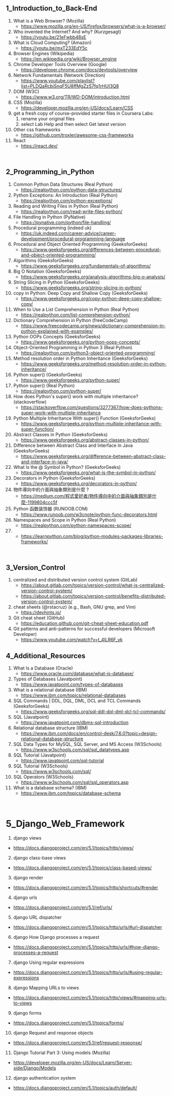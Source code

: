 ## 1_Introduction_to_Back-End
1. What is a Web Browser? (Mozilla)
    - https://www.mozilla.org/en-US/firefox/browsers/what-is-a-browser/
2. Who invented the Internet? And why? (Kurzgesagt)
    - https://youtu.be/21eFwbb48sE
3. What is Cloud Computing? (Amazon)
    - https://youtu.be/mxT233EdY5c
4. Browser Engines (Wikipedia)
    - https://en.wikipedia.org/wiki/Browser_engine
5. Chrome Developer Tools Overview (Google)
    - https://developer.chrome.com/docs/devtools/overview
6. Network Fundamentals (Network Direction)
    - https://www.youtube.com/playlist?list=PLDQaRcbiSnqF5U8ffMgZzS7fq1rHUI3Q8
7. DOM (W3C)
    - https://www.w3.org/TR/WD-DOM/introduction.html
8. CSS (Mozilla)
    - https://developer.mozilla.org/en-US/docs/Learn/CSS
9. get a fresh copy of course-provided starter files in Coursera Labs:
    1. rename your original files
    2. select Lab Help and then select Get latest version
10. Other css frameworks
    - https://github.com/troxler/awesome-css-frameworks
11. React
    - https://react.dev/

</br>

## 2_Programming_in_Python
1. Common Python Data Structures (Real Python)
    - https://realpython.com/python-data-structures/
2. Python Exceptions: An Introduction (Real Python)
    - https://realpython.com/python-exceptions/
3. Reading and Writing Files in Python (Real Python)
    - https://realpython.com/read-write-files-python/
4. File Handling in Python (PyNative)
    - https://pynative.com/python/file-handling/
5. Procedural programming (indeed uk)
    - https://uk.indeed.com/career-advice/career-development/procedural-programming-language
6. Procedural and Object Oriented Programming (GeeksforGeeks)
    - https://www.geeksforgeeks.org/differences-between-procedural-and-object-oriented-programming/
7. Algorithms (GeeksforGeeks)
    - https://www.geeksforgeeks.org/fundamentals-of-algorithms/
8. Big O Notation (GeeksforGeeks)
    - https://www.geeksforgeeks.org/analysis-algorithms-big-o-analysis/
9. String Slicing in Python (GeeksforGeeks)
    - https://www.geeksforgeeks.org/string-slicing-in-python/
10. copy in Python: Deep Copy and Shallow Copy (GeeksforGeeks)
    - https://www.geeksforgeeks.org/copy-python-deep-copy-shallow-copy/
11. When to Use a List Comprehension in Python (Real Python)
    - https://realpython.com/list-comprehension-python/
12. Dictionary Comprehension in Python (freeCodeCamp)
    - https://www.freecodecamp.org/news/dictionary-comprehension-in-python-explained-with-examples/
13. Python OOPs Concepts (GeeksforGeeks)
    - https://www.geeksforgeeks.org/python-oops-concepts/
14. Object-Oriented Programming in Python 3 (Real Python)
    - https://realpython.com/python3-object-oriented-programming/
15. Method resolution order in Python Inheritance (GeeksforGeeks)
    - https://www.geeksforgeeks.org/method-resolution-order-in-python-inheritance/
16. Python super() (GeeksforGeeks)
    - https://www.geeksforgeeks.org/python-super/
17. Python super() (Real Python)
    - https://realpython.com/python-super/
18. How does Python's super() work with multiple inheritance? (stackoverflow)
    - https://stackoverflow.com/questions/3277367/how-does-pythons-super-work-with-multiple-inheritance
19. Python Multiple Inheritance With super() Function (GeeksforGeeks)
    - https://www.geeksforgeeks.org/python-multiple-inheritance-with-super-function/
20. Abstract Classes in Python (GeeksforGeeks)
    - https://www.geeksforgeeks.org/abstract-classes-in-python/
21. Difference between Abstract Class and Interface in Java (GeeksforGeeks)
    - https://www.geeksforgeeks.org/difference-between-abstract-class-and-interface-in-java/
22. What Is the @ Symbol in Python? (GeeksforGeeks)
    - https://www.geeksforgeeks.org/what-is-the-symbol-in-python/
23. Decorators in Python  (GeeksforGeeks)
    - https://www.geeksforgeeks.org/decorators-in-python/
24. 物件導向中的介面與抽象類別是什麼 ?
    - https://medium.com/程式愛好者/物件導向中的介面與抽象類別是什麼-1199804ccc5f
25. Python 函数装饰器 (RUNOOB.COM)
    - https://www.runoob.com/w3cnote/python-func-decorators.html
26. Namespaces and Scope in Python (Real Python)
    - https://realpython.com/python-namespaces-scope/
27. 
    - https://learnpython.com/blog/python-modules-packages-libraries-frameworks/

</br>

## 3_Version_Control
1. centralized and distributed version control system (GitLab)
    - https://about.gitlab.com/topics/version-control/what-is-centralized-version-control-system/
    - https://about.gitlab.com/topics/version-control/benefits-distributed-version-control-system/
2. cheat sheets (@rstacruz) (e.g., Bash, GNU grep, and Vim)
    - https://devhints.io/
3. Git cheat sheet (GitHub)
    - https://education.github.com/git-cheat-sheet-education.pdf
4. Git patterns and anti-patterns for successful developers (Microsoft Developer)
    - https://www.youtube.com/watch?v=t_4lLR6F_yk

## 4_Additional_Resources
1. What Is a Database (Oracle)
    - https://www.oracle.com/database/what-is-database/
2. Types of Databases (Javatpoint)
    - https://www.javatpoint.com/types-of-databases
3. What is a relational database (IBM)
    - https://www.ibm.com/topics/relational-databases
4. SQL Commands | DDL, DQL, DML, DCL and TCL Commands (GeeksforGeeks)
    - https://www.geeksforgeeks.org/sql-ddl-dql-dml-dcl-tcl-commands/
5. SQL (Javatpoint)
    - https://www.javatpoint.com/dbms-sql-introduction
6. Relational database structure (IBM)
    - https://www.ibm.com/docs/en/control-desk/7.6.0?topic=design-relational-database-structure
7. SQL Data Types for MySQL, SQL Server, and MS Access (W3Schools)
    - https://www.w3schools.com/sql/sql_datatypes.asp
8. SQL Tutorial (Javatpoint)
    - https://www.javatpoint.com/sql-tutorial
9. SQL Tutorial (W3Schools)
    - https://www.w3schools.com/sql/
10. SQL Operators (W3Schools)
    - https://www.w3schools.com/sql/sql_operators.asp
11. What is a database schema? (IBM)
    - https://www.ibm.com/topics/database-schema

</br>

# 5_Django_Web_Framework
1. django views
- https://docs.djangoproject.com/en/5.1/topics/http/views/
2. django class-base views
- https://docs.djangoproject.com/en/5.1/topics/class-based-views/
3. django render
- https://docs.djangoproject.com/en/5.1/topics/http/shortcuts/#render
4. django urls
- https://docs.djangoproject.com/en/5.1/ref/urls/
5. django URL dispatcher
- https://docs.djangoproject.com/en/5.1/topics/http/urls/#url-dispatcher
6. django How Django processes a request
- https://docs.djangoproject.com/en/5.1/topics/http/urls/#how-django-processes-a-request
7. django Using regular expressions
- https://docs.djangoproject.com/en/5.1/topics/http/urls/#using-regular-expressions
8. django Mapping URLs to views
- https://docs.djangoproject.com/en/5.1/topics/http/views/#mapping-urls-to-views
9. django forms
- https://docs.djangoproject.com/en/5.1/topics/forms/
10. django Request and response objects
- https://docs.djangoproject.com/en/5.1/ref/request-response/
11. Django Tutorial Part 3: Using models (Mozilla)
- https://developer.mozilla.org/en-US/docs/Learn/Server-side/Django/Models
12. django authentication system
- https://docs.djangoproject.com/en/5.1/topics/auth/default/
